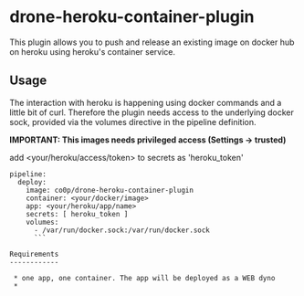 drone-heroku-container-plugin
===================

This plugin allows you to push and release an existing image on docker hub on heroku using heroku's container service.

Usage
------
 
The interaction with heroku is happening using docker commands and a little bit of curl. Therefore the plugin
needs access to the underlying docker sock, provided via the volumes directive in the pipeline definition.

__IMPORTANT: This images needs privileged access (Settings -> trusted)__

add <your/heroku/access/token> to secrets as 'heroku_token' 

```
pipeline:
  deploy:
    image: co0p/drone-heroku-container-plugin
    container: <your/docker/image>
    app: <your/heroku/app/name>
    secrets: [ heroku_token ]
    volumes:
      - /var/run/docker.sock:/var/run/docker.sock
      ```

Requirements
------------

 * one app, one container. The app will be deployed as a WEB dyno
 * 